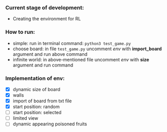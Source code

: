 ### Current stage of development:
- Creating the environment for RL

### How to run:

* simple: run in terminal command: `python3 test_game.py`
* choose board: in file `test_game.py` uncomment *env* with **import_board** argument and run above command 
* infinite world: in above-mentioned file uncomment *env* with **size** argument and run command

### Implementation of env:

- [X] dynamic size of board
- [X] walls
- [X] import of board from txt file
- [X] start position: random
- [ ] start position: selected
- [ ] limited view
- [ ] dynamic appearing poisoned fruits